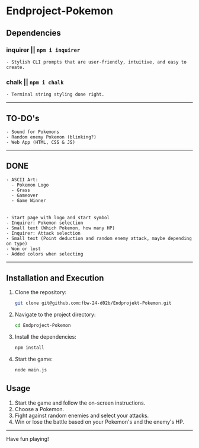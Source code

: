 # Endproject-Pokemon

## Dependencies

### inquirer || `npm i inquirer`

    - Stylish CLI prompts that are user-friendly, intuitive, and easy to create.

### chalk || `npm i chalk`

    - Terminal string styling done right.

---

## TO-DO's

    - Sound for Pokemons
    - Random enemy Pokemon (blinking?)
    - Web App (HTML, CSS & JS)

---

## DONE

    - ASCII Art:
      - Pokemon Logo
      - Grass
      - Gameover
      - Game Winner

######

    - Start page with logo and start symbol
    - Inquirer: Pokemon selection
    - Small text (Which Pokemon, how many HP)
    - Inquirer: Attack selection
    - Small text (Point deduction and random enemy attack, maybe depending on type)
    - Won or lost
    - Added colors when selecting

---

## Installation and Execution

1. Clone the repository:
   ```bash
   git clone git@github.com:fbw-24-d02b/Endprojekt-Pokemon.git
   ```
2. Navigate to the project directory:
   ```bash
   cd Endproject-Pokemon
   ```
3. Install the dependencies:
   ```bash
   npm install
   ```
4. Start the game:
   ```bash
   node main.js
   ```

## Usage

1. Start the game and follow the on-screen instructions.
2. Choose a Pokemon.
3. Fight against random enemies and select your attacks.
4. Win or lose the battle based on your Pokemon's and the enemy's HP.

---

Have fun playing!
